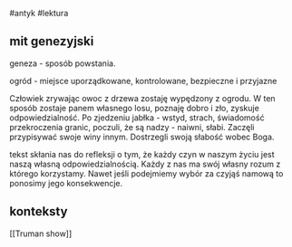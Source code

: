 #antyk #lektura

## mit genezyjski

geneza - sposób powstania.

ogród - miejsce uporządkowane, kontrolowane, bezpieczne i przyjazne

Człowiek zrywając owoc z drzewa zostaję wypędzony z ogrodu. W ten sposób zostaje panem własnego losu, poznaję dobro i zło, zyskuje odpowiedzialność. Po zjedzeniu jabłka - wstyd, strach, świadomość przekroczenia granic, poczuli, że są nadzy - naiwni, słabi. Zaczęli przypisywać swoje winy innym. Dostrzegli swoją słabość wobec Boga.

tekst skłania nas do refleksji o tym, że każdy czyn w naszym życiu jest naszą własną odpowiedzialnością. Każdy z nas ma swój własny rozum z którego korzystamy. Nawet jeśli podejmiemy wybór za czyjąś namową to ponosimy jego konsekwencje. 

## konteksty
[[Truman show]]